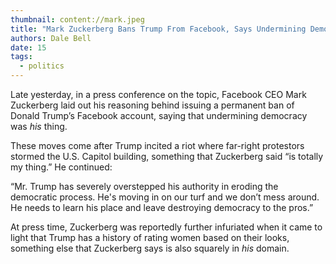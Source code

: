 ```yaml
---
thumbnail: content://mark.jpeg
title: "Mark Zuckerberg Bans Trump From Facebook, Says Undermining Democracy Is His Thing"
authors: Dale Bell
date: 15
tags:
  - politics
---
```


Late yesterday, in a press conference on the topic, Facebook CEO Mark Zuckerberg laid out his reasoning behind issuing a permanent ban of Donald Trump’s Facebook account, saying that undermining democracy was *his* thing.

These moves come after Trump incited a riot where far-right protestors stormed the U.S. Capitol building, something that Zuckerberg said “is totally my thing.” He continued:

“Mr. Trump has severely overstepped his authority in eroding the democratic process. He's moving in on our turf and we don’t mess around. He needs to learn his place and leave destroying democracy to the pros.”

At press time, Zuckerberg was reportedly further infuriated when it came to light that Trump has a history of rating women based on their looks, something else that Zuckerberg says is also squarely in *his* domain.
